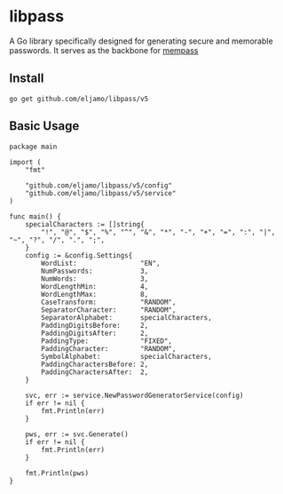 # libpass

A Go library specifically designed for generating secure and memorable passwords. It serves as the backbone for [mempass](https://github.com/eljamo/mempass)


## Install

```
go get github.com/eljamo/libpass/v5
```

## Basic Usage

```
package main

import (
	"fmt"

	"github.com/eljamo/libpass/v5/config"
	"github.com/eljamo/libpass/v5/service"
)

func main() {
	specialCharacters := []string{
		"!", "@", "$", "%", "^", "&", "*", "-", "+", "=", ":", "|", "~", "?", "/", ".", ";",
	}
	config := &config.Settings{
		WordList:                "EN",
		NumPasswords:            3,
		NumWords:                3,
		WordLengthMin:           4,
		WordLengthMax:           8,
		CaseTransform:           "RANDOM",
		SeparatorCharacter:      "RANDOM",
		SeparatorAlphabet:       specialCharacters,
		PaddingDigitsBefore:     2,
		PaddingDigitsAfter:      2,
		PaddingType:             "FIXED",
		PaddingCharacter:        "RANDOM",
		SymbolAlphabet:          specialCharacters,
		PaddingCharactersBefore: 2,
		PaddingCharactersAfter:  2,
	}

	svc, err := service.NewPasswordGeneratorService(config)
	if err != nil {
		fmt.Println(err)
	}

	pws, err := svc.Generate()
	if err != nil {
		fmt.Println(err)
	}

	fmt.Println(pws)
}
```